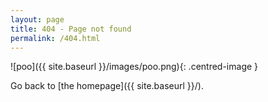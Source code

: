 ```yaml
---
layout: page
title: 404 - Page not found
permalink: /404.html
---
```


![poo]({{ site.baseurl }}/images/poo.png){: .centred-image }

Go back to [the homepage]({{ site.baseurl }}/).

